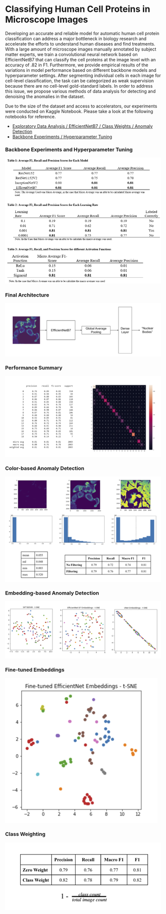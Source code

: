 # Classifying Human Cell Proteins in Microscope Images

Developing an accurate and reliable model for automatic human cell protein classification can address a major bottleneck in biology research and accelerate the efforts to understand human diseases and find treatments. With a large amount of microscope images manually annotated by subject matter experts, we train a convolutional neural network based on EfficientNetB7 that can classify the cell proteins at the image level with an accuracy of .82 in F1. Furthermore, we provide empirical results of the variations in model performance based on different backbone models and hyperparameter settings. After segmenting individual cells in each image for cell-level classification, the task can be categorized as weak supervision because there are no cell-level gold-standard labels. In order to address this issue, we propose various methods of data analysis for detecting and denoising the anomalies in the dataset.

Due to the size of the dataset and access to accelerators, our experiments were conducted on Kaggle Notebook. Please take a look at the following notebooks for reference. 
* [Exploratory Data Analysis / EfficientNetB7 / Class Weights / Anomaly Detection](https://www.kaggle.com/kicksomeasphalt/classifying-cells)
* [Backbone Experiments / Hyperparameter Tuning](https://www.kaggle.com/scottbamford/hyperparameter-tuning#EfficentNetB7)

### Backbone Experiments and Hyperparameter Tuning
![Experiment Results](https://github.com/hgjlee/cell_classification/blob/19eca8f578ca40ac959000d077ba046cfe91dd92/Table%20of%20Results.png?raw=true)

### Final Architecture
![Architecture](https://github.com/hgjlee/cell_classification/blob/e48871b26ade4a434233d529010ef5e32c7a6cd2/model_architecture.png)

### Performance Summary
![Architecture](https://github.com/hgjlee/cell_classification/blob/e48871b26ade4a434233d529010ef5e32c7a6cd2/classification_results.png)

### Color-based Anomaly Detection
![Histogram](https://github.com/hgjlee/cell_classification/blob/e48871b26ade4a434233d529010ef5e32c7a6cd2/color_histogram.png)

### Embedding-based Anomaly Detection
![Embeddings](https://github.com/hgjlee/cell_classification/blob/e48871b26ade4a434233d529010ef5e32c7a6cd2/embeddings.png)

### Fine-tuned Embeddings
![fine-tuned](https://github.com/hgjlee/cell_classification/blob/e48871b26ade4a434233d529010ef5e32c7a6cd2/fine_tuned.png)

### Class Weighting
![fine-tuned](https://github.com/hgjlee/cell_classification/blob/e48871b26ade4a434233d529010ef5e32c7a6cd2/class_weighting.png)

